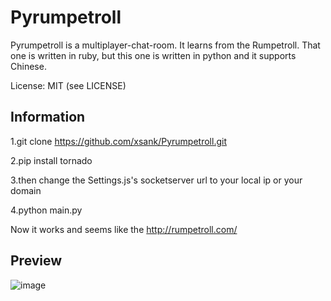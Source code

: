 Pyrumpetroll
====================


Pyrumpetroll is a multiplayer-chat-room. It learns from the Rumpetroll. That one is written in ruby,
but this one is written in python and it supports Chinese.

License: MIT (see LICENSE)

Information
-----------

1.git clone https://github.com/xsank/Pyrumpetroll.git

2.pip install tornado

3.then change the Settings.js's socketserver url to your local ip or your domain

4.python main.py


Now it works and seems like the http://rumpetroll.com/


Preview
-------

![image](https://raw.githubusercontent.com/xsank/Pyrumpetroll/master/preview/preview.png "Preview image")
